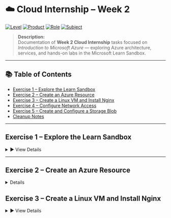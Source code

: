 # ☁️ Cloud Internship – Week 2

[![Level](https://img.shields.io/badge/Level-Beginner-brightgreen)]()
[![Product](https://img.shields.io/badge/Product-Azure-blue)]()
[![Role](https://img.shields.io/badge/Role-Administrator%20%7C%20Developer%20%7C%20DevOps%20Engineer%20%7C%20Solution%20Architect-purple)]()
[![Subject](https://img.shields.io/badge/Subject-Cloud%20Computing%20%7C%20Architecture%20%7C%20Technical%20Infrastructure-orange)]()

> **Description:**  
> Documentation of **Week 2 Cloud Internship** tasks focused on *Introduction to Microsoft Azure* — exploring Azure architecture, services, and hands-on labs in the Microsoft Learn Sandbox.

---

## 📚 Table of Contents
- [Exercise 1 – Explore the Learn Sandbox](#exercise-1)
- [Exercise 2 – Create an Azure Resource](#exercise-2)
- [Exercise 3 – Create a Linux VM and Install Nginx](#exercise-3)
- [Exercise 4 – Configure Network Access](#exercise-4)
- [Exercise 5 – Create and Configure a Storage Blob](#exercise-5)
- [Cleanup Notes](#cleanup-notes)

---

## <a name="exercise-1"></a>Exercise 1 – Explore the Learn Sandbox
<details>
<summary>▶ View Details</summary>

**Tasks:**
1. Use the **PowerShell CLI**
2. Use the **Bash CLI**
3. Use **Azure CLI Interactive Mode**

📌 *This exercise was performed entirely in the Azure Sandbox environment.*

🖼 *[Screenshot Placeholder – CLI in action]*

</details>

---

## <a name="exercise-2"></a>Exercise 2 – Create an Azure Resource
<details>
  
**Steps:**
1. Sign in to the Azure Portal.
2. Navigate to **Create a resource → Virtual Machine → Create**.
3. Fill in the required values in the *Basics* tab.
4. Click **Review + Create** → **Create**.

### Verify Resources
1. Go to **Home → Resource Groups**.
2. Select the sandbox-created resource group.
   
</details>

## <a name="exercise-3"></a>Exercise 3 – Create a Linux VM and Install Nginx
<details>
<summary>▶ View Details</summary>

### Create VM
```bash
az vm create \
  --resource-group "learn-dda93b6b-4853-4cef-83db-5ab31ab6526d" \
  --name my-vm \
  --public-ip-sku Standard \
  --image Ubuntu2204 \
  --admin-username azureuser \
  --generate-ssh-keys

Install & Configure Nginx

az vm extension set \
  --resource-group "learn-dda93b6b-4853-4cef-83db-5ab31ab6526d" \
  --vm-name my-vm \
  --name customScript \
  --publisher Microsoft.Azure.Extensions \
  --version 2.1 \
  --settings '{"fileUris":["https://raw.githubusercontent.com/MicrosoftDocs/mslearn-welcome-to-azure/master/configure-nginx.sh"]}' \
  --protected-settings '{"commandToExecute": "./configure-nginx.sh"}'

</details>

## <a name="exercise-4"></a>Exercise 4 – Configure Network Access

<details>

<summary>▶ View Details</summary>

Get VM IP

IPADDRESS="$(az vm list-ip-addresses \
--resource-group "learn-dda93b6b-4853-4cef-83db-5ab31ab6526d" \
--name my-vm \
--query "[].virtualMachine.network.publicIpAddresses[*].ipAddress" \
--output tsv)"

echo $IPADDRESS
Test Connection

curl --connect-timeout 5 http://$IPADDRESS

List NSG Rules

az network nsg list \
  --resource-group "learn-7dc5d339-701e-4c92-9906-832b73c8d617" \
  --query '[].name' \
  --output tsv

az network nsg rule list \
  --resource-group "learn-7dc5d339-701e-4c92-9906-832b73c8d617" \
  --nsg-name my-vmNSG \
  --query '[].{Name:name, Priority:priority, Port:destinationPortRange, Access:access}' \
  --output table
Create HTTP Rule

az network nsg rule create \
  --resource-group "learn-7dc5d339-701e-4c92-9906-832b73c8d617" \
  --nsg-name my-vmNSG \
  --name allow-http \
  --protocol tcp \
  --priority 100 \
  --destination-port-range 80 \
  --access Allow

</details>

## <a name="exercise-5"></a>Exercise 5 – Create and Configure a Storage Blob

<details> 

| Setting                    | Value                           |
| -------------------------- | ------------------------------- |
| Subscription               | Concierge Subscription          |
| Resource Group             | Sandbox resource group          |
| Storage Account Name       | *Unique name*                   |
| Performance                | Standard                        |
| Redundancy                 | Locally Redundant Storage (LRS) |
| Anonymous Container Access | Enabled                         |

Create Container & Upload Blob
--Navigate to Data Storage → Containers → + Container

--Access Level: Private

--Upload a file

--Copy Blob URL & verify access

Change Blob Access Level
--Set Anonymous Access Level to Blob

-- Refresh browser tab to confirm public access

🧹 Cleanup Notes
--Sandbox cleans up automatically.
--In personal subscriptions:
--Delete unused resources
--Or delete entire resource group to save costs

</details> 

#Azure #CloudComputing #VirtualMachine #Nginx #StorageBlob #MicrosoftLearn #DevOps

